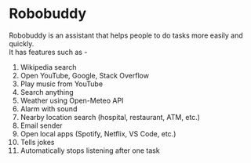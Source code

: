 # Robobuddy
Robobuddy is an assistant that helps people to do tasks more easily and quickly.  
It has features such as -
1) Wikipedia search
2) Open YouTube, Google, Stack Overflow
3) Play music from YouTube
4) Search anything
5) Weather using Open-Meteo API
6) Alarm with sound
7) Nearby location search (hospital, restaurant, ATM, etc.)
8) Email sender
9) Open local apps (Spotify, Netflix, VS Code, etc.)
10) Tells jokes
11) Automatically stops listening after one task

